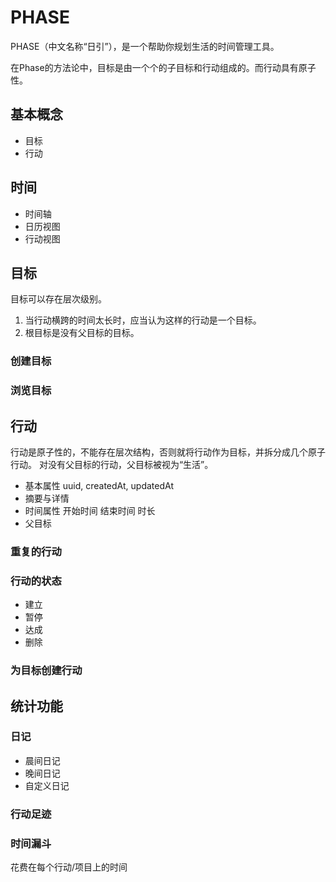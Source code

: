 # PHASE

PHASE（中文名称“日引”），是一个帮助你规划生活的时间管理工具。

在Phase的方法论中，目标是由一个个的子目标和行动组成的。而行动具有原子性。

## 基本概念

- 目标
- 行动

## 时间

- 时间轴
- 日历视图
- 行动视图

## 目标

目标可以存在层次级别。

1. 当行动横跨的时间太长时，应当认为这样的行动是一个目标。
2. 根目标是没有父目标的目标。

### 创建目标

### 浏览目标

## 行动

行动是原子性的，不能存在层次结构，否则就将行动作为目标，并拆分成几个原子行动。
对没有父目标的行动，父目标被视为“生活”。

- 基本属性 uuid, createdAt, updatedAt
- 摘要与详情
- 时间属性 开始时间 结束时间 时长
- 父目标

### 重复的行动

### 行动的状态

- 建立
- 暂停
- 达成
- 删除

### 为目标创建行动

## 统计功能

### 日记

- 晨间日记
- 晚间日记
- 自定义日记

### 行动足迹

### 时间漏斗

花费在每个行动/项目上的时间
